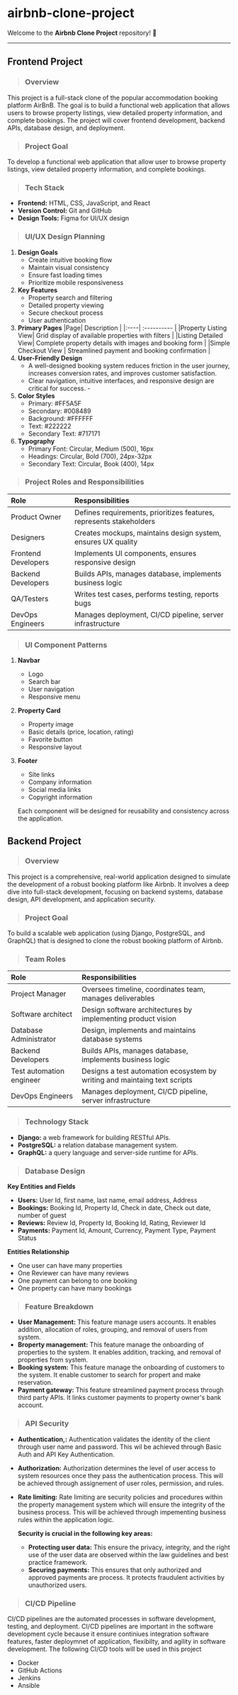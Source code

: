 # airbnb-clone-project
Welcome to the **Airbnb Clone Project** repository! 🚀 
***
## Frontend Project
> ###  Overview
This project is a full-stack clone of the popular accommodation booking platform AirBnB. The goal is to build a functional web application that allows users to browse property listings, view detailed property information, and complete bookings. The project will cover frontend development, backend APIs, database design, and deployment.
> ### Project Goal 
To develop a functional web application that allow user to browse property listings, view detailed property information, and complete bookings.
> ### Tech Stack
 - **Frontend:** HTML, CSS, JavaScript, and React
 - **Version Control:** Git and GitHub
 - **Design Tools:** Figma for UI/UX design
> ### UI/UX Design Planning
 1. **Design Goals**
     - Create intuitive booking flow
     - Maintain visual consistency
     - Ensure fast loading times
     - Prioritize mobile responsiveness
 2. **Key Features**
     - Property search and filtering
     - Detailed property viewing
     - Secure checkout process
     - User authentication
 3. **Primary Pages**
    |Page| Description |
    |:----| :---------- |
    |Property Listing View| Grid display of available properties with filters      |
    |Listing Detailed View| Complete property details with images and booking form |
    |Simple Checkout View | Streamlined payment and booking confirmation           |
  4. **User-Friendly Design**                                                                                                                                               
      - A well-designed booking system reduces friction in the user journey, increases conversion rates, and improves customer satisfaction.
      - Clear navigation, intuitive interfaces, and responsive design are critical for success.                 -      
  5. **Color Styles**
     - Primary: #FF5A5F
     - Secondary: #008489
     - Background: #FFFFFF
     - Text: #222222
     - Secondary Text: #717171
   6. **Typography**
      - Primary Font: Circular, Medium (500), 16px
      - Headings: Circular, Bold (700), 24px-32px
      - Secondary Text: Circular, Book (400), 14px
 > ### Project Roles and Responsibilities
  |        Role        |          Responsibilities                                          |
  |:------------------ | :------------------------------------------------------------------|
  |Product Owner       | Defines requirements, prioritizes features, represents stakeholders|
  |Designers           | Creates mockups, maintains design system, ensures UX quality       |
  |Frontend Developers | Implements UI components, ensures responsive design                |
  |Backend Developers  | Builds APIs, manages database, implements business logic           |
  |QA/Testers          | Writes test cases, performs testing, reports bugs                  |
  |DevOps Engineers    | Manages deployment, CI/CD pipeline, server infrastructure          |

   > ### UI Component Patterns 
  1. **Navbar**
     - Logo
     - Search bar
     - User navigation
     - Responsive menu
 2. **Property Card**
     - Property image
     - Basic details (price, location, rating)
     - Favorite button
     - Responsive layout
 3. **Footer**
     - Site links
     - Company information
     - Social media links
     - Copyright information
   
    Each component will be designed for reusability and consistency across the application.

## Backend Project
> ### Overview
This project is a comprehensive, real-world application designed to simulate the development of a robust booking platform like Airbnb. It involves a deep dive into full-stack development, focusing on backend systems, database design, API development, and application security. 
> ### Project Goal
To build a scalable web application (using Django, PostgreSQL, and GraphQL) that is designed to clone the robust booking platform of Airbnb.
> ### Team Roles
  |        Role             |          Responsibilities                                                 |
  |:------------------      | :-------------------------------------------------------------------------|
  |Project Manager          | Oversees timeline, coordinates team, manages deliverables                 |
  |Software architect       | Design software architectures by implementing product vision              |
  |Database Administrator   | Design, implements and maintains database systems                         |
  |Backend Developers       | Builds APIs, manages database, implements business logic                  |
  |Test automation engineer | Designs a test automation ecosystem by writing and maintaing text scripts |
  |DevOps Engineers         | Manages deployment, CI/CD pipeline, server infrastructure                 |
 > ### Technology Stack
  - **Django:** a web framework for building RESTful APIs.
  - **PostgreSQL:** a relation database management system.
  - **GraphQL:** a query language and server-side runtime for APIs.
 > ### Database Design
  **Key Entities and Fields**
  - **Users:** User Id, first name, last name, email address, Address
  - **Bookings:** Booking Id, Property Id, Check in date, Check out date, number of guest
  - **Reviews:** Review Id, Property Id, Booking Id, Rating, Reviewer Id  
  - **Payments:** Payment Id, Amount, Currency, Payment Type, Payment Status
    
  **Entities Relationship**
   - One user can have many properties
   - One Reviewer can have many reviews
   - One payment can belong to one booking
   - One property can have many bookings

 > ### Feature Breakdown
  - **User Management:** This feature manage users accounts. It enables addition, allocation of roles, grouping, and removal of users from system.
  - **Broperty management:** This feature manage the onboarding of properties to the system. It enables addition, tracking, and removal of properties from system.
  - **Booking system:** This feature manage the onboarding of customers to the system. It enable customer to search for propert and make reservation.
  - **Payment gateway:** This feature streamlined payment process through third party APIs. It links customer payments to property owner's bank account.
 > ### API Security
  - **Authentication,:** Authentication validates the identity of the client through user name and password. This wil be achieved through Basic Auth and API Key Authentication.
  - **Authorization:** Authorization determines the level of user access to system resources once they pass the authentication process. This will be achieved through assignement of user roles, permission, and rules.
  - **Rate limiting:** Rate limiting are security policies and procedures within the property management system which will ensure the integrity of the business process. This will be achieved through impementing business rules within the application logic.

    **Security is crucial in the following key areas:**
    -  **Protecting user data:** This ensure the privacy, integrity, and the right use of the user data are observed within the law guidelines and best practice framework.
    -  **Securing payments:** This ensures that only authorized and approved payments are process. It protects fraudulent activities by unauthorized users.  
 > ### CI/CD Pipeline
   CI/CD pipelines are the automated processes in software development, testing, and deployment. 
   CI/CD pipelines are important in the software development cycle because it ensure continiues integration software features, faster deploymnet of application, flexibilty, and agility in software development.
   The following CI/CD tools will be used in this project
   + Docker
   + GitHub Actions
   + Jenkins
   + Ansible

